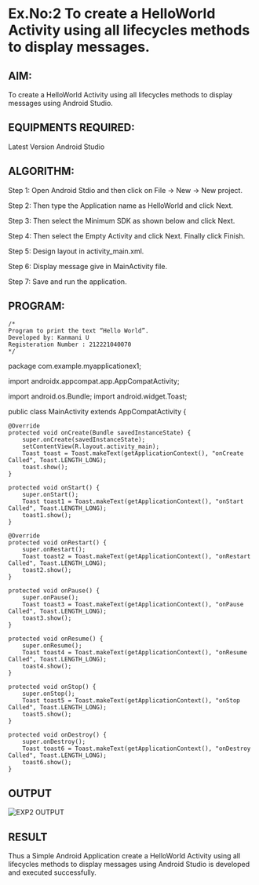 # Ex.No:2 To create a HelloWorld Activity using all lifecycles methods to display messages.


## AIM:

To create a HelloWorld Activity using all lifecycles methods to display messages using Android Studio.

## EQUIPMENTS REQUIRED:

Latest Version Android Studio

## ALGORITHM:

Step 1: Open Android Stdio and then click on File -> New -> New project.

Step 2: Then type the Application name as HelloWorld and click Next. 

Step 3: Then select the Minimum SDK as shown below and click Next.

Step 4: Then select the Empty Activity and click Next. Finally click Finish.

Step 5: Design layout in activity_main.xml.

Step 6: Display message give in MainActivity file.

Step 7: Save and run the application.

## PROGRAM:
```
/*
Program to print the text “Hello World”.
Developed by: Kanmani U
Registeration Number : 212221040070
*/
```

package com.example.myapplicationex1;

import androidx.appcompat.app.AppCompatActivity;

import android.os.Bundle;
import android.widget.Toast;

public class MainActivity extends AppCompatActivity {

    @Override
    protected void onCreate(Bundle savedInstanceState) {
        super.onCreate(savedInstanceState);
        setContentView(R.layout.activity_main);
        Toast toast = Toast.makeText(getApplicationContext(), "onCreate Called", Toast.LENGTH_LONG);
        toast.show();
    }

    protected void onStart() {
        super.onStart();
        Toast toast1 = Toast.makeText(getApplicationContext(), "onStart Called", Toast.LENGTH_LONG);
        toast1.show();
    }

    @Override
    protected void onRestart() {
        super.onRestart();
        Toast toast2 = Toast.makeText(getApplicationContext(), "onRestart Called", Toast.LENGTH_LONG);
        toast2.show();
    }

    protected void onPause() {
        super.onPause();
        Toast toast3 = Toast.makeText(getApplicationContext(), "onPause Called", Toast.LENGTH_LONG);
        toast3.show();
    }

    protected void onResume() {
        super.onResume();
        Toast toast4 = Toast.makeText(getApplicationContext(), "onResume Called", Toast.LENGTH_LONG);
        toast4.show();
    }

    protected void onStop() {
        super.onStop();
        Toast toast5 = Toast.makeText(getApplicationContext(), "onStop Called", Toast.LENGTH_LONG);
        toast5.show();
    }

    protected void onDestroy() {
        super.onDestroy();
        Toast toast6 = Toast.makeText(getApplicationContext(), "onDestroy Called", Toast.LENGTH_LONG);
        toast6.show();
    }
    

## OUTPUT

![EXP2 OUTPUT](https://github.com/kanmanikannu/lifecyclemethods/assets/114866367/758656e5-3868-4b67-a120-c4fefd5f8272)



## RESULT
Thus a Simple Android Application create a HelloWorld Activity using all lifecycles methods to display messages using Android Studio is developed and executed successfully.
